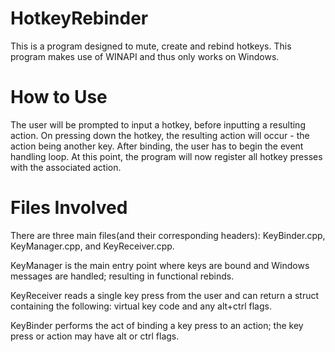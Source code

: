 # HotkeyRebinder
This is a program designed to mute, create and rebind hotkeys. This program makes use of WINAPI and thus only works on Windows.

# How to Use
The user will be prompted to input a hotkey, before inputting a resulting action. On pressing down the hotkey, the resulting action will occur - the action being another key. After binding, the user has to begin the event handling loop. At this point, the program will now register all hotkey presses with the associated action.

# Files Involved
There are three main files(and their corresponding headers): KeyBinder.cpp, KeyManager.cpp, and KeyReceiver.cpp.

KeyManager is the main entry point where keys are bound and Windows messages are handled; resulting in functional rebinds.

KeyReceiver reads a single key press from the user and can return a struct containing the following: virtual key code and any alt+ctrl flags. 

KeyBinder performs the act of binding a key press to an action; the key press or action may have alt or ctrl flags.
